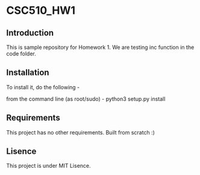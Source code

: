 # CSC510_HW1


## Introduction

This is sample repository for Homework 1. We are testing inc function in the code folder.

## Installation

To install it, do the following - 

from the command line (as root/sudo) - 
python3 setup.py install

## Requirements

This project has no other requirements. Built from scratch :)

## Lisence

This project is under MIT Lisence.
